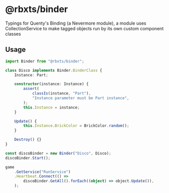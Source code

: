 # @rbxts/binder

Typings for Quenty's Binding (a Nevermore module), a module uses CollectionService to make tagged objects run by its own custom component classes

## Usage

```ts
import Binder from "@rbxts/binder";

class Disco implements Binder.BinderClass {
	Instance: Part;

	constructor(instance: Instance) {
		assert(
			classIs(instance, "Part"),
			"Instance parameter must be Part instance",
		);
		this.Instance = instance;
	}

	Update() {
		this.Instance.BrickColor = BrickColor.random();
	}

	Destroy() {}
}

const discoBinder = new Binder("Disco", Disco);
discoBinder.Start();

game
	.GetService("RunService")
	.Heartbeat.Connect(() =>
		discoBinder.GetAll().forEach((object) => object.Update()),
	);
```
